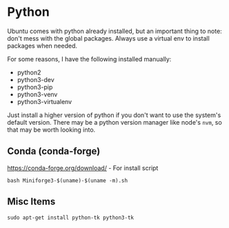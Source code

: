 # Python

Ubuntu comes with python already installed, but an important thing to note: don't mess with the global packages. Always use a virtual env to install packages when needed.

For some reasons, I have the following installed manually:

* python2
* python3-dev
* python3-pip
* python3-venv
* python3-virtualenv

Just install a higher version of python if you don't want to use the system's default version. There may be a python version manager like node's `nvm`, so that may be worth looking into. 

## Conda (conda-forge)

https://conda-forge.org/download/ - For install script

`bash Miniforge3-$(uname)-$(uname -m).sh`

## Misc Items

`sudo apt-get install python-tk python3-tk`
